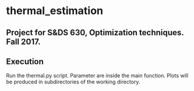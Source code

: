 # thermal_estimation
## Project for S&amp;DS 630, Optimization techniques. Fall 2017.

## Execution

Run the thermal.py script. Parameter are inside the main function. Plots will be produced in subdirectories of the working directory.